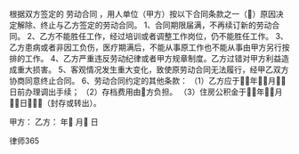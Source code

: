 
 


根据双方签定的
劳动合同
，用人单位（甲方）按以下合同条款之一（）原因决定解除、终止与乙方签定的劳动合同。
1、合同期限届满，不再续订新的劳动合同。
2、乙方不能胜任工作，经过培训或者调整工作岗位，仍不能胜任工作。
3、乙方患病或者非因工负伤，医疗期满后，不能从事原工作也不能从事由甲方另行按排的工作。
4、乙方严重违反劳动纪律或者甲方规章制度。乙方过错对甲方利益造成重大损害。
5、客观情况发生重大变化，致使原劳动合同无法履行，经甲乙双方协商同意终止合同。
6、劳动合同约定的其他条款：
（1）乙方应于年月日前办理调出手续；
（2）存档费用由方负担。
（3）住房公积金于年月日（封存或转出）。


甲方：
乙方：
年 月 日




 
律师365









 


 

 
 
 
 
 
  


  
 

  


  


  
 
 
 
 

